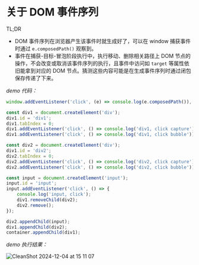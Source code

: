 # 关于 DOM 事件序列

TL;DR

- DOM 事件序列在浏览器产生该事件时就生成好了，可以在 window 捕获事件时通过 `e.composedPath()` 观察到。
- 事件在捕获-目标-冒泡阶段执行中，执行移动、删除相关路径上 DOM 节点的操作，不会改变或取消该事件序列的执行，且事件中访问如 `target` 等属性依旧能拿到对应的 DOM 节点。猜测这些内容可能是在生成事件序列时通过闭包保存传递了下来。

_demo 代码：_

```ts
window.addEventListener('click', (e) => console.log(e.composedPath()), true);

const div1 = document.createElement('div');
div1.id = 'div1';
div1.tabIndex = 0;
div1.addEventListener('click', () => console.log('div1, click capture'), true);
div1.addEventListener('click', () => console.log('div1, click bubble'));

const div2 = document.createElement('div');
div1.id = 'div2';
div2.tabIndex = 0;
div2.addEventListener('click', () => console.log('div2, click capture'), true);
div2.addEventListener('click', () => console.log('div2, click bubble'));

const input = document.createElement('input');
input.id = 'input';
input.addEventListener('click', () => {
    console.log('input, click');
    div1.removeChild(div2);
    div2.remove();
});

div2.appendChild(input);
div1.appendChild(div2);
container.appendChild(div1);
```

_demo 执行结果：_

![CleanShot 2024-12-04 at 15 11 07](https://github.com/user-attachments/assets/8f849640-bcb2-4483-a7c9-cfcc01b03b12)
